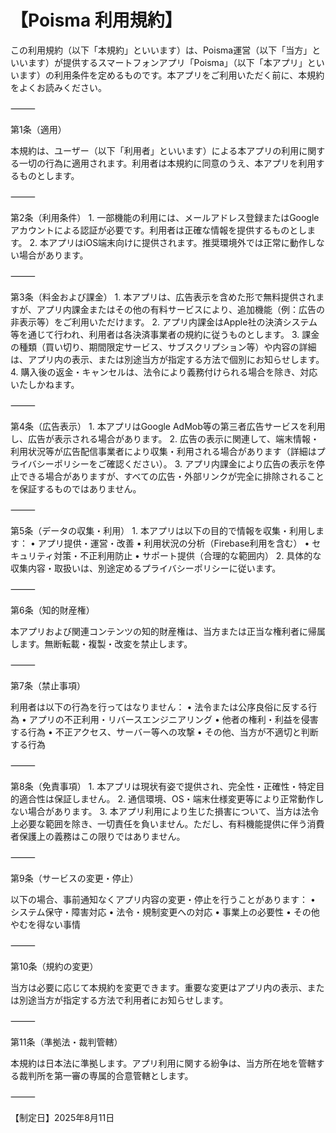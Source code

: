 # 【Poisma 利用規約】  

この利用規約（以下「本規約」といいます）は、Poisma運営（以下「当方」といいます）が提供するスマートフォンアプリ「Poisma」（以下「本アプリ」といいます）の利用条件を定めるものです。本アプリをご利用いただく前に、本規約をよくお読みください。

⸻

第1条（適用）

本規約は、ユーザー（以下「利用者」といいます）による本アプリの利用に関する一切の行為に適用されます。利用者は本規約に同意のうえ、本アプリを利用するものとします。

⸻

第2条（利用条件）
	1.	一部機能の利用には、メールアドレス登録またはGoogleアカウントによる認証が必要です。利用者は正確な情報を提供するものとします。
	2.	本アプリはiOS端末向けに提供されます。推奨環境外では正常に動作しない場合があります。

⸻

第3条（料金および課金）
	1.	本アプリは、広告表示を含めた形で無料提供されますが、アプリ内課金またはその他の有料サービスにより、追加機能（例：広告の非表示等）をご利用いただけます。
	2.	アプリ内課金はApple社の決済システム等を通じて行われ、利用者は各決済事業者の規約に従うものとします。
	3.	課金の種類（買い切り、期間限定サービス、サブスクリプション等）や内容の詳細は、アプリ内の表示、または別途当方が指定する方法で個別にお知らせします。
	4.	購入後の返金・キャンセルは、法令により義務付けられる場合を除き、対応いたしかねます。

⸻

第4条（広告表示）
	1.	本アプリはGoogle AdMob等の第三者広告サービスを利用し、広告が表示される場合があります。
	2.	広告の表示に関連して、端末情報・利用状況等が広告配信事業者により収集・利用される場合があります（詳細はプライバシーポリシーをご確認ください）。
	3.	アプリ内課金により広告の表示を停止できる場合がありますが、すべての広告・外部リンクが完全に排除されることを保証するものではありません。

⸻

第5条（データの収集・利用）
	1.	本アプリは以下の目的で情報を収集・利用します：
	•	アプリ提供・運営・改善
	•	利用状況の分析（Firebase利用を含む）
	•	セキュリティ対策・不正利用防止
	•	サポート提供（合理的な範囲内）
	2.	具体的な収集内容・取扱いは、別途定めるプライバシーポリシーに従います。

⸻

第6条（知的財産権）

本アプリおよび関連コンテンツの知的財産権は、当方または正当な権利者に帰属します。無断転載・複製・改変を禁止します。

⸻

第7条（禁止事項）

利用者は以下の行為を行ってはなりません：
	•	法令または公序良俗に反する行為
	•	アプリの不正利用・リバースエンジニアリング
	•	他者の権利・利益を侵害する行為
	•	不正アクセス、サーバー等への攻撃
	•	その他、当方が不適切と判断する行為

⸻

第8条（免責事項）
	1.	本アプリは現状有姿で提供され、完全性・正確性・特定目的適合性は保証しません。
	2.	通信環境、OS・端末仕様変更等により正常動作しない場合があります。
	3.	本アプリ利用により生じた損害について、当方は法令上必要な範囲を除き、一切責任を負いません。ただし、有料機能提供に伴う消費者保護上の義務はこの限りではありません。

⸻

第9条（サービスの変更・停止）

以下の場合、事前通知なくアプリ内容の変更・停止を行うことがあります：
	•	システム保守・障害対応
	•	法令・規制変更への対応
	•	事業上の必要性
	•	その他やむを得ない事情

⸻

第10条（規約の変更）

当方は必要に応じて本規約を変更できます。重要な変更はアプリ内の表示、または別途当方が指定する方法で利用者にお知らせします。

⸻

第11条（準拠法・裁判管轄）

本規約は日本法に準拠します。アプリ利用に関する紛争は、当方所在地を管轄する裁判所を第一審の専属的合意管轄とします。

⸻

【制定日】2025年8月11日
